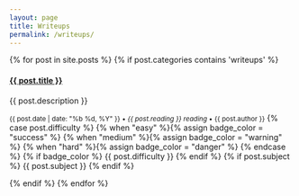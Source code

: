 ```yaml
---
layout: page
title: Writeups
permalink: /writeups/
---
```

<link rel="stylesheet" href="https://cdnjs.cloudflare.com/ajax/libs/font-awesome/5.15.2/css/all.min.css">
<link rel="stylesheet" href="/css/lil-bootstrap.css">

<div class="row">
{% for post in site.posts %}
  {% if post.categories contains 'writeups' %}
    <div class="mb-4">
      <div class="card h-100">
        <a href="{{ post.url }}"><img class="card-img-top" src="{{ post.image }}" alt=""></a>
        <div class="card-body">
          <h4 class="card-title">
            <a href="{{ post.url }}">{{ post.title }}</a>
          </h4>
          <p class="card-text">{{ post.description }}</p>
          <p class="card-text"><small class="text-muted"><i class="far fa-calendar-alt"></i> {{ post.date | date: "%b %d, %Y" }} • <i class="fas fa-clock"></i><i> {{ post.reading }} reading</i> • <i class="fas fa-user"></i> {{ post.author }}</small>
          {% case post.difficulty %}
            {% when "easy" %}{% assign badge_color = "success" %}
            {% when "medium" %}{% assign badge_color = "warning" %}
            {% when "hard" %}{% assign badge_color = "danger" %}
          {% endcase %}
          {% if badge_color %}
            <span class="badge badge-{{ badge_color }}">{{ post.difficulty }}</span>
          {% endif %}
          {% if post.subject %}
            <span class="badge badge-primary">{{ post.subject }}</span>
        {% endif %}
        </p>
        </div>
      </div>
    </div>
  {% endif %}
{% endfor %}
</div>
